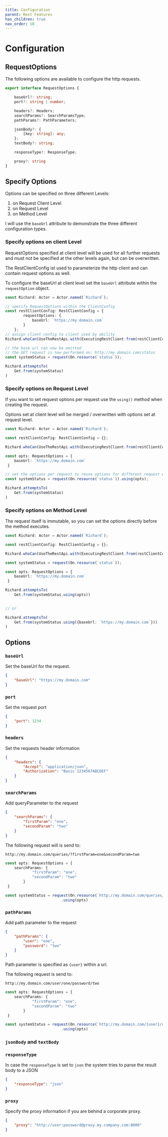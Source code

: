 ```yaml
---
title: Configuration
parent: Rest Features
has_children: true
nav_order: 10
---
```

# Configuration

## RequestOptions

The following options are available to configure the http requests.

````typescript
export interface RequestOptions {

    baseUrl?: string;
    port?: string | number;

    headers?: Headers;
    searchParams?: SearchParamsType;
    pathParams?: PathParameters;

    jsonBody?: {
        [key: string]: any;
    };
    textBody?: string;

    responseType?: ResponseType;

    proxy?: string
}
````

## Specify Options

Options can be specified on three different Levels:

1. on Request Client Level
2. on Request Level
3. on Method Level

I will use the ``baseUrl`` attribute to demonstrate the three different configuration types.

### Specify options on client Level

RequestOptions specified at client level will be used for all further requests and must not be specified at the
other levels again, but can be overwritten.

The RestClientConfig ist used to parameterize the http client and can contain request options as well.

To configure the baseUrl at client level set the ``baseUrl`` attribute within the ``requestOption`` object. 

````typescript
const Richard: Actor = Actor.named(`Richard`);

// specify RequestOptions within the ClientConfig
const restClientConfig: RestClientConfig = {
        requestOptions: {
            baseUrl: `https://my.domain.com`
        }
    };
// assign client config to client used by ability 
Richard.whoCan(UseTheRestApi.with(ExecutingRestClient.from(restClientConfig)));

// the base url can now be omitted
// the GET request is now performed on: http://my.domain.com/status
const systemStatus = request(On.resource(`status`));

Richard.attemptsTo(
    Get.from(systemStatus)
)
````

### Specify options on Request Level

If you want to set request options per request use the ``using()`` method when creating the request.

Options set at client level will be merged / overwritten with options set at request level.

````typescript
const Richard: Actor = Actor.named(`Richard`);

const restClientConfig: RestClientConfig = {};

Richard.whoCan(UseTheRestApi.with(ExecutingRestClient.from(restClientConfig)));

const opts: RequestOptions = {
    baseUrl: `https://my.domain.com`
 }

// set the options per request to reuse options for different request executions
const systemStatus = request(On.resource(`status`)).using(opts);

Richard.attemptsTo(
    Get.from(systemStatus)
)
````

### Specify options on Method Level

The request itself is immutable, so you can set the options directly before the method executes.

````typescript
const Richard: Actor = Actor.named(`Richard`);

const restClientConfig: RestClientConfig = {};

Richard.whoCan(UseTheRestApi.with(ExecutingRestClient.from(restClientConfig)));

const systemStatus = request(On.resource(`status`));

const opts: RequestOptions = {
    baseUrl: `https://my.domain.com`
 }

Richard.attemptsTo(
    Get.from(systemStatus.using(opts))
       

// or

Richard.attemptsTo(
    Get.from(systemStatus.using({baseUrl: `https://my.domain.com`}))
)
````


## Options

### ``baseUrl``

Set the baseUrl for the request.

````json
{
    "baseUrl": "https://my.domain.com"
}
````

### ``port``

Set the request port

````json
{
    "port": 1234
}
````

### ``headers``

Set the requests header information

````json
{
    "headers": {
        "Accept": "application/json",
        "Authorization": "Basic 1234567ABCDEF"
    }
}
````

### ``searchParams``

Add queryParameter to the request

````json
{
    "searchParams": {
        "firstParam": "one",
        "secondParam": "two"
    }
}
````

The following request will is send to:

``http://my.domain.com/queries/?firstParam=one&secondParam=two``

````typescript
const opts: RequestOptions = {
    searchParams: {
            "firstParam": "one",
            "secondParam": "two"
        }
 }

const systemStatus = request(On.resource(`http://my.domain.com/queries/`));
                         .using(opts)
````


### ``pathParams``

Add path parameter to the request

````json
{
    "pathParams": {
        "user": "one",
        "password": "two"
    }
}
````

Path parameter is specified as ``{user}`` within a url.

The following request is send to:

``http://my.domain.com/user/one/password/two``

````typescript
const opts: RequestOptions = {
    searchParams: {
            "firstParam": "one",
            "secondParam": "two"
        }
 }

const systemStatus = request(On.resource(`http://my.domain.com/{user}/one/{password}/two`));
                         .using(opts)
````
### ``jsonBody`` and ``textBody``



### ``responseType``

In case the ``responseType`` is set to ``json`` the system tries to parse the result body to a JSON

````json
{
    "responseType": "json"
}
````

### ``proxy``

Specify the proxy information if you are behind a corporate proxy.

````json
{
    "proxy": "http://user:password@proxy.my.company.com:8080"
}
````